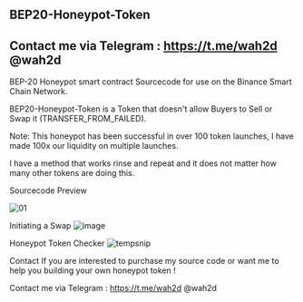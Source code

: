 BEP20-Honeypot-Token
-----------------------------------------------------------------------------------------------------------------------------------------------------------------------------------
Contact me via Telegram : https://t.me/wah2d @wah2d
-----------------------------------------------------------------------------------------------------------------------------------------------------------------------------------
BEP-20 Honeypot smart contract Sourcecode for use on the Binance Smart Chain Network.

BEP20-Honeypot-Token is a Token that doesn't allow Buyers to Sell or Swap it (TRANSFER_FROM_FAILED).

Note: This honeypot has been successful in over 100 token launches, I have made 100x our liquidity on multiple launches.

I have a method that works rinse and repeat and it does not matter how many other tokens are doing this.

Sourcecode Preview

<img src="https://user-images.githubusercontent.com/91577798/136620911-87c97630-2b62-4712-bdde-18e7133086db.PNG" alt="01" style="max-width: 100%;">

Initiating a Swap
<img src="https://user-images.githubusercontent.com/91577798/136621400-7c3dc3e0-79f5-49ac-a635-00be5376c370.png" alt="image" style="max-width: 100%;">

Honeypot Token Checker
<img src="https://user-images.githubusercontent.com/91577798/136621880-d82d7657-8624-4428-973a-ab9fc17b5921.png" alt="tempsnip" style="max-width: 100%;">

Contact
If you are interested to purchase my source code or want me to help you building your own honeypot token !

Contact me via Telegram :
https://t.me/wah2d
@wah2d

